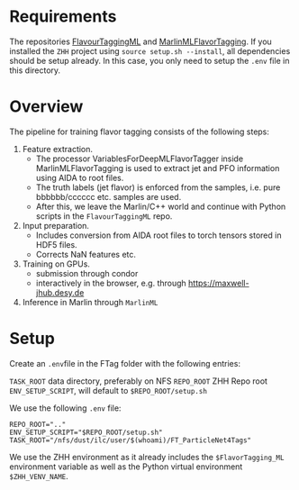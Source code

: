 # Requirements

The repositories [FlavourTaggingML](https://gitlab.desy.de/bryan.bliewert/FlavorTagging_ML) and [MarlinMLFlavorTagging](https://gitlab.desy.de/ilcsoft/MarlinMLFlavorTagging). If you installed the `ZHH` project using `source setup.sh --install`, all dependencies should be setup already. In this case, you only need to setup the `.env` file in this directory.

# Overview

The pipeline for training flavor tagging consists of the following steps:

1. Feature extraction.
    - The processor VariablesForDeepMLFlavorTagger inside MarlinMLFlavorTagging is used to extract jet and PFO information using AIDA to root files. 
    - The truth labels (jet flavor) is enforced from the samples, i.e. pure bbbbbb/cccccc etc. samples are used.
    - After this, we leave the Marlin/C++ world and continue with Python scripts in the `FlavourTaggingML` repo. 
2. Input preparation.
    - Includes conversion from AIDA root files to torch tensors stored in HDF5 files.
    - Corrects NaN features etc.
3. Training on GPUs.
    - submission through condor
    - interactively in the browser, e.g. through https://maxwell-jhub.desy.de
4. Inference in Marlin through `MarlinML`



# Setup

Create an `.env`file in the FTag folder with the following entries:

`TASK_ROOT` data directory, preferably on NFS
`REPO_ROOT` ZHH Repo root
`ENV_SETUP_SCRIPT`, will default to `$REPO_ROOT/setup.sh`

We use the following `.env` file:

```
REPO_ROOT=".."
ENV_SETUP_SCRIPT="$REPO_ROOT/setup.sh"
TASK_ROOT="/nfs/dust/ilc/user/$(whoami)/FT_ParticleNet4Tags"
```

We use the ZHH environment as it already includes the `$FlavorTagging_ML` environment variable as well as the Python virtual environment `$ZHH_VENV_NAME`. 

# 